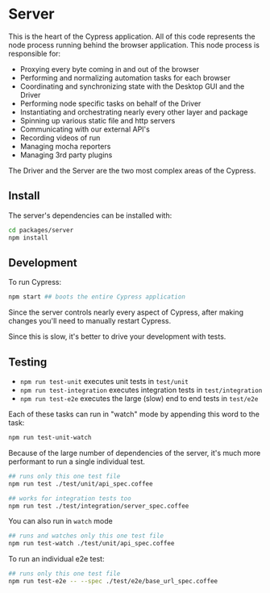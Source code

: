 # Server

This is the heart of the Cypress application. All of this code represents the node process running behind the browser application. This node process is responsible for:

- Proxying every byte coming in and out of the browser
- Performing and normalizing automation tasks for each browser
- Coordinating and synchronizing state with the Desktop GUI and the Driver
- Performing node specific tasks on behalf of the Driver
- Instantiating and orchestrating nearly every other layer and package
- Spinning up various static file and http servers
- Communicating with our external API's
- Recording videos of run
- Managing mocha reporters
- Managing 3rd party plugins

The Driver and the Server are the two most complex areas of the Cypress.

## Install

The server's dependencies can be installed with:

```bash
cd packages/server
npm install
```

## Development

To run Cypress:

```bash
npm start ## boots the entire Cypress application
```

Since the server controls nearly every aspect of Cypress, after making changes you'll need to manually restart Cypress.

Since this is slow, it's better to drive your development with tests.

## Testing

* `npm run test-unit` executes unit tests in `test/unit`
* `npm run test-integration` executes integration tests in `test/integration`
* `npm run test-e2e` executes the large (slow) end to end tests in `test/e2e`

Each of these tasks can run in "watch" mode by appending this word to the task:

```bash
npm run test-unit-watch
```

Because of the large number of dependencies of the server, it's much more performant to run a single individual test.

```bash
## runs only this one test file
npm run test ./test/unit/api_spec.coffee

## works for integration tests too
npm run test ./test/integration/server_spec.coffee
```

You can also run in `watch` mode

```bash
## runs and watches only this one test file
npm run test-watch ./test/unit/api_spec.coffee
```

To run an individual e2e test:

```bash
## runs only this one test file
npm run test-e2e -- --spec ./test/e2e/base_url_spec.coffee
```
